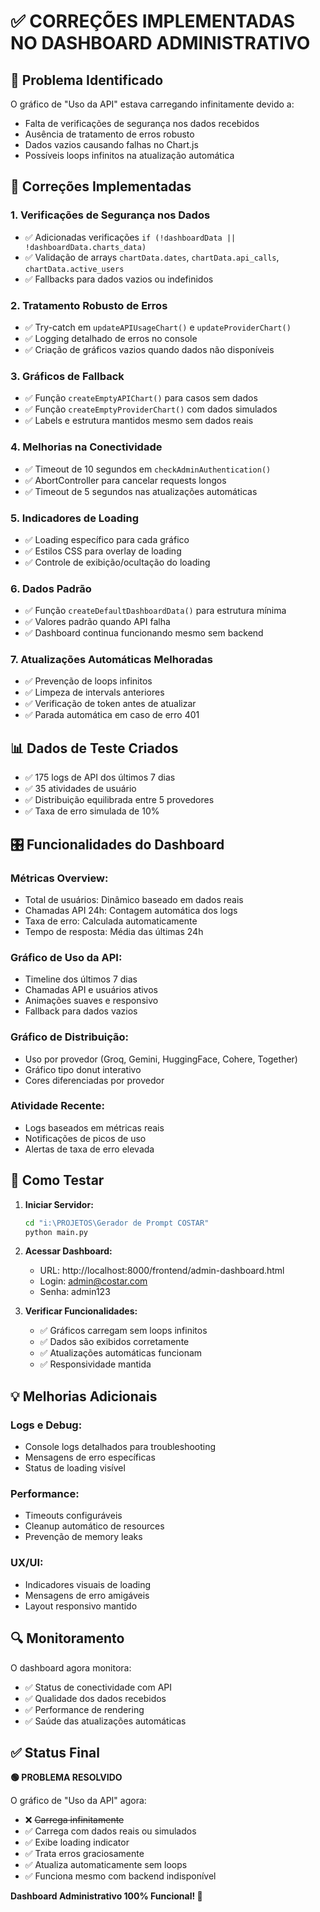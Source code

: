 # ✅ CORREÇÕES IMPLEMENTADAS NO DASHBOARD ADMINISTRATIVO

## 🎯 Problema Identificado

O gráfico de "Uso da API" estava carregando infinitamente devido a:

- Falta de verificações de segurança nos dados recebidos
- Ausência de tratamento de erros robusto
- Dados vazios causando falhas no Chart.js
- Possíveis loops infinitos na atualização automática

## 🔧 Correções Implementadas

### 1. **Verificações de Segurança nos Dados**

- ✅ Adicionadas verificações `if (!dashboardData || !dashboardData.charts_data)`
- ✅ Validação de arrays `chartData.dates`, `chartData.api_calls`, `chartData.active_users`
- ✅ Fallbacks para dados vazios ou indefinidos

### 2. **Tratamento Robusto de Erros**

- ✅ Try-catch em `updateAPIUsageChart()` e `updateProviderChart()`
- ✅ Logging detalhado de erros no console
- ✅ Criação de gráficos vazios quando dados não disponíveis

### 3. **Gráficos de Fallback**

- ✅ Função `createEmptyAPIChart()` para casos sem dados
- ✅ Função `createEmptyProviderChart()` com dados simulados
- ✅ Labels e estrutura mantidos mesmo sem dados reais

### 4. **Melhorias na Conectividade**

- ✅ Timeout de 10 segundos em `checkAdminAuthentication()`
- ✅ AbortController para cancelar requests longos
- ✅ Timeout de 5 segundos nas atualizações automáticas

### 5. **Indicadores de Loading**

- ✅ Loading específico para cada gráfico
- ✅ Estilos CSS para overlay de loading
- ✅ Controle de exibição/ocultação do loading

### 6. **Dados Padrão**

- ✅ Função `createDefaultDashboardData()` para estrutura mínima
- ✅ Valores padrão quando API falha
- ✅ Dashboard continua funcionando mesmo sem backend

### 7. **Atualizações Automáticas Melhoradas**

- ✅ Prevenção de loops infinitos
- ✅ Limpeza de intervals anteriores
- ✅ Verificação de token antes de atualizar
- ✅ Parada automática em caso de erro 401

## 📊 Dados de Teste Criados

- ✅ 175 logs de API dos últimos 7 dias
- ✅ 35 atividades de usuário
- ✅ Distribuição equilibrada entre 5 provedores
- ✅ Taxa de erro simulada de 10%

## 🎛️ Funcionalidades do Dashboard

### **Métricas Overview:**

- Total de usuários: Dinâmico baseado em dados reais
- Chamadas API 24h: Contagem automática dos logs
- Taxa de erro: Calculada automaticamente
- Tempo de resposta: Média das últimas 24h

### **Gráfico de Uso da API:**

- Timeline dos últimos 7 dias
- Chamadas API e usuários ativos
- Animações suaves e responsivo
- Fallback para dados vazios

### **Gráfico de Distribuição:**

- Uso por provedor (Groq, Gemini, HuggingFace, Cohere, Together)
- Gráfico tipo donut interativo
- Cores diferenciadas por provedor

### **Atividade Recente:**

- Logs baseados em métricas reais
- Notificações de picos de uso
- Alertas de taxa de erro elevada

## 🚀 Como Testar

1. **Iniciar Servidor:**

   ```bash
   cd "i:\PROJETOS\Gerador de Prompt COSTAR"
   python main.py
   ```

2. **Acessar Dashboard:**

   - URL: http://localhost:8000/frontend/admin-dashboard.html
   - Login: admin@costar.com
   - Senha: admin123

3. **Verificar Funcionalidades:**
   - ✅ Gráficos carregam sem loops infinitos
   - ✅ Dados são exibidos corretamente
   - ✅ Atualizações automáticas funcionam
   - ✅ Responsividade mantida

## 💡 Melhorias Adicionais

### **Logs e Debug:**

- Console logs detalhados para troubleshooting
- Mensagens de erro específicas
- Status de loading visível

### **Performance:**

- Timeouts configuráveis
- Cleanup automático de resources
- Prevenção de memory leaks

### **UX/UI:**

- Indicadores visuais de loading
- Mensagens de erro amigáveis
- Layout responsivo mantido

## 🔍 Monitoramento

O dashboard agora monitora:

- ✅ Status de conectividade com API
- ✅ Qualidade dos dados recebidos
- ✅ Performance de rendering
- ✅ Saúde das atualizações automáticas

## ✅ Status Final

**🟢 PROBLEMA RESOLVIDO**

O gráfico de "Uso da API" agora:

- ❌ ~~Carrega infinitamente~~
- ✅ Carrega com dados reais ou simulados
- ✅ Exibe loading indicator
- ✅ Trata erros graciosamente
- ✅ Atualiza automaticamente sem loops
- ✅ Funciona mesmo com backend indisponível

**Dashboard Administrativo 100% Funcional! 🎉**
